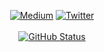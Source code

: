 <p align="center">
<a href="https://medium.com/@nedkuj"><img alt="Medium" src="https://nedimkuj.github.io/badges/Story-Medium.svg"/></a>
<a href="https://twitter.com/nedkuj"><img alt="Twitter" src="https://nedimkuj.github.io/badges/twitter.svg"/></a></br></br>
<a href="https://github.com/NedimKuj"><img alt="GitHub Status" src="https://github-readme-stats.vercel.app/api?username=NedimKuj&hide=contribs&show_icons=true&include_all_commits=true&count_private=true"/></a>
</p>
